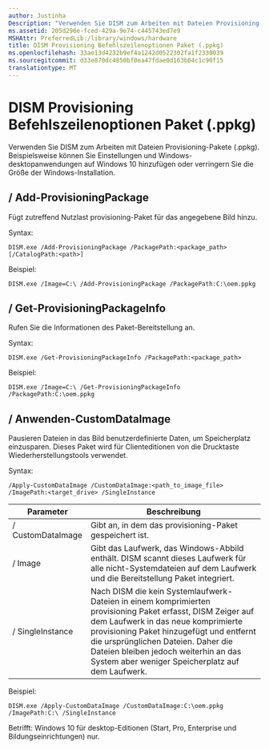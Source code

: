 ```yaml
---
author: Justinha
Description: "Verwenden Sie DISM zum Arbeiten mit Dateien Provisioning-Pakete (.ppkg). Beispielsweise können Sie Einstellungen und Windows-desktopanwendungen auf Windows 10 hinzufügen oder verringern Sie die Größe der Windows-Installation."
ms.assetid: 205d296e-fced-429a-9e74-c445743ed7e9
MSHAttr: PreferredLib:/library/windows/hardware
title: DISM Provisioning Befehlszeilenoptionen Paket (.ppkg)
ms.openlocfilehash: 33ae13d4232b9ef4a1242d0522302fa1f2330039
ms.sourcegitcommit: d33e870dc4850bf0ea47fdae0d163b04c1c90f15
translationtype: MT
---
```

# <a name="span-iddismprovisioningpackagecommand-lineoptionsspandism-provisioning-package-ppkg-command-line-options"></a><span id="dism_provisioning_package_command-line_options"></span>DISM Provisioning Befehlszeilenoptionen Paket (.ppkg)


Verwenden Sie DISM zum Arbeiten mit Dateien Provisioning-Pakete (.ppkg). Beispielsweise können Sie Einstellungen und Windows-desktopanwendungen auf Windows 10 hinzufügen oder verringern Sie die Größe der Windows-Installation.

## <a name="span-idadd-provisioningpackagespanspan-idadd-provisioningpackagespanspan-idadd-provisioningpackagespanadd-provisioningpackage"></a><span id="_Add-ProvisioningPackage"></span><span id="_add-provisioningpackage"></span><span id="_ADD-PROVISIONINGPACKAGE"></span>**/ Add-ProvisioningPackage**

Fügt zutreffend Nutzlast provisioning-Paket für das angegebene Bild hinzu.

Syntax:

``` syntax
DISM.exe /Add-ProvisioningPackage /PackagePath:<package_path> [/CatalogPath:<path>]
```

Beispiel:

``` syntax
DISM.exe /Image=C:\ /Add-ProvisioningPackage /PackagePath:C:\oem.ppkg
```

## <a name="span-idget-provisioningpackageinfospanspan-idget-provisioningpackageinfospanspan-idget-provisioningpackageinfospanget-provisioningpackageinfo"></a><span id="_Get-ProvisioningPackageInfo"></span><span id="_get-provisioningpackageinfo"></span><span id="_GET-PROVISIONINGPACKAGEINFO"></span>**/ Get-ProvisioningPackageInfo**

Rufen Sie die Informationen des Paket-Bereitstellung an.

Syntax:

``` syntax
DISM.exe /Get-ProvisioningPackageInfo /PackagePath:<package_path>
```

Beispiel:

``` syntax
DISM.exe /Image=C:\ /Get-ProvisioningPackageInfo /PackagePath:C:\oem.ppkg
```

## <a name="span-idapply-customdataimagespanspan-idapply-customdataimagespanspan-idapply-customdataimagespanapply-customdataimage"></a><span id="_Apply-CustomDataImage"></span><span id="_apply-customdataimage"></span><span id="_APPLY-CUSTOMDATAIMAGE"></span>**/ Anwenden-CustomDataImage**

Pausieren Dateien in das Bild benutzerdefinierte Daten, um Speicherplatz einzusparen. Dieses Paket wird für Clienteditionen von die Drucktaste Wiederherstellungstools verwendet.

Syntax:

``` syntax
/Apply-CustomDataImage /CustomDataImage:<path_to_image_file> /ImagePath:<target_drive> /SingleInstance
```


|   Parameter     |   Beschreibung     |
|-----------------|-------------------|
|   / CustomDataImage | Gibt an, in dem das provisioning-Paket gespeichert ist. |
| / Image | Gibt das Laufwerk, das Windows-Abbild enthält. DISM scannt dieses Laufwerk für alle nicht-Systemdateien auf dem Laufwerk und die Bereitstellung Paket integriert. |
| / SingleInstance | Nach DISM die kein Systemlaufwerk-Dateien in einem komprimierten provisioning Paket erfasst, DISM Zeiger auf dem Laufwerk in das neue komprimierte provisioning Paket hinzugefügt und entfernt die ursprünglichen Dateien. Daher die Dateien bleiben jedoch weiterhin an das System aber weniger Speicherplatz auf dem Laufwerk.|


Beispiel:

``` syntax
DISM.exe /Apply-CustomDataImage /CustomDataImage:C:\oem.ppkg /ImagePath:C:\ /SingleInstance
```

Betrifft: Windows 10 für desktop-Editionen (Start, Pro, Enterprise und Bildungseinrichtungen) nur.

 